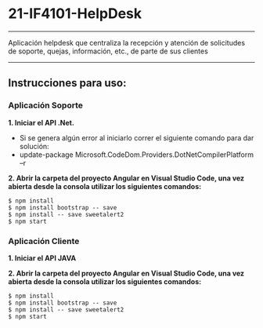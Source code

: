 # 21-IF4101-HelpDesk
***
Aplicación helpdesk que centraliza la recepción y atención de solicitudes de soporte, quejas, información, etc., de parte de sus clientes
***
## Instrucciones para uso:

### Aplicación Soporte

**1. Iniciar el API .Net.**
  - Si se genera algún error al iniciarlo correr el siguiente comando para dar solución:
  - update-package Microsoft.CodeDom.Providers.DotNetCompilerPlatform –r
  
**2. Abrir la carpeta del proyecto Angular en Visual Studio Code, una vez abierta desde la consola utilizar los siguientes comandos:**
  ```
  $ npm install
  $ npm install bootstrap -- save
  $ npm install -- save sweetalert2
  $ npm start
  ```

### Aplicación Cliente

**1. Iniciar el API JAVA**

**2. Abrir la carpeta del proyecto Angular en Visual Studio Code, una vez abierta desde la consola utilizar los siguientes comandos:**
  ```
  $ npm install
  $ npm install bootstrap -- save
  $ npm install -- save sweetalert2
  $ npm start
  ```

